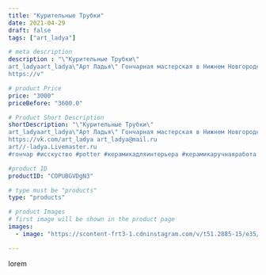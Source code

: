 ```yaml
---
title: "Курительные Трубки"
date: 2021-04-29
draft: false
tags: ["art_ladya"]

# meta description
description : "\"Курительные Трубки\" 
art_ladyaart_ladya\"Арт Ладья\" Гончарная мастерская в Нижнем Новгороде. Изготовление керамики и мастер//-классы по обучению. 
https://v"

# product Price
price: "3000"
priceBefore: "3600.0"

# Product Short Description
shortDescription: "\"Курительные Трубки\" 
art_ladyaart_ladya\"Арт Ладья\" Гончарная мастерская в Нижнем Новгороде. Изготовление керамики и мастер//-классы по обучению. 
https://vk.com/art_ladya art_ladya@mail.ru 
art//-ladya.Livemaster.ru
#гончар #исскуство #potter #керамикадляинтерьера #керамикаручнаяработа #гончарнаямастерская #керамиканазаказ #handmade #посудаизглины #керамика #гончарнаяпосуда #эксклюзивнаякерамика #painter #artist #tableware #decor #ceramics #pitcher #restaurant #трубкамира #ceramics #design #jug #ceramicarte #курительнаятрубка #трубка #clay"

#product ID
productID: "COPUBGVDgN3"

# type must be "products"
type: "products"

# product Images
# first image will be shown in the product page
images:
  - image: "https://scontent-frt3-1.cdninstagram.com/v/t51.2885-15/e35/179235798_464544878165932_8711604345999499739_n.jpg?_nc_ht=scontent-frt3-1.cdninstagram.com&_nc_cat=104&_nc_ohc=7sNA3ot_KnoAX-Bqybq&edm=APU89FABAAAA&ccb=7-4&oh=d5ba84bee37f3724bbbe429e45133a88&oe=612B2E79&_nc_sid=86f79a&ig_cache_key=MjU2MjM1NDc0OTQ0MjQ5MTI1NQ%3D%3D.2-ccb7-4"

---
```

lorem
